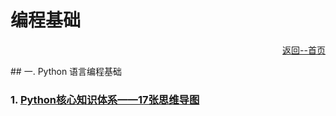 # 编程基础

<p align='right'><a href='../'>返回--首页</a></p>
## 一. Python 语言编程基础

### 1. [Python核心知识体系——17张思维导图](17MindMap.md)

